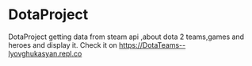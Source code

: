 # DotaProject
DotaProject getting data from steam api ,about dota 2 teams,games and heroes and display it.
Check it on https://DotaTeams--lyovghukasyan.repl.co
